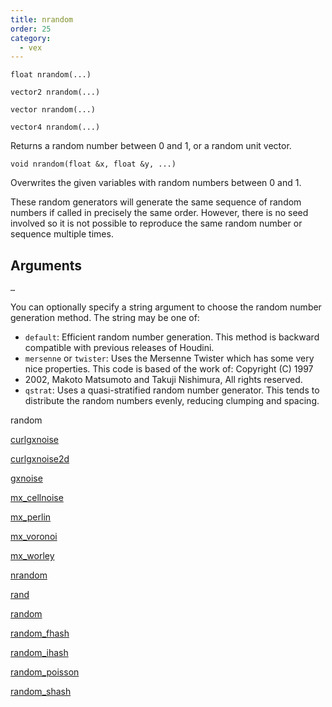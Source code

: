 ```yaml
---
title: nrandom
order: 25
category:
  - vex
---
```


`float nrandom(...)`

`vector2 nrandom(...)`

`vector nrandom(...)`

`vector4 nrandom(...)`

Returns a random number between 0 and 1, or a random unit vector.

`void nrandom(float &x, float &y, ...)`

Overwrites the given variables with random numbers between 0 and 1.

These random generators will generate the same sequence of random numbers if called in precisely the same order. However, there is no seed involved so it is not possible to reproduce the same random number or sequence multiple times.

## Arguments

`…`

You can optionally specify a string argument to choose the random number
generation method. The string may be one of:

- `default`: Efficient random number generation. This method is backward
  compatible with previous releases of Houdini.
- `mersenne` or `twister`: Uses the Mersenne Twister which has some very
  nice properties. This code is based of the work of: Copyright (C) 1997
- 2002, Makoto Matsumoto and Takuji Nishimura, All rights reserved.
- `qstrat`: Uses a quasi-stratified random number generator. This tends
  to distribute the random numbers evenly, reducing clumping and
  spacing.


random

[curlgxnoise](curlgxnoise.html)

[curlgxnoise2d](curlgxnoise2d.html)

[gxnoise](gxnoise.html)

[mx_cellnoise](mx_cellnoise.html)

[mx_perlin](mx_perlin.html)

[mx_voronoi](mx_voronoi.html)

[mx_worley](mx_worley.html)

[nrandom](nrandom.html)

[rand](rand.html)

[random](random.html)

[random_fhash](random_fhash.html)

[random_ihash](random_ihash.html)

[random_poisson](random_poisson.html)

[random_shash](random_shash.html)
